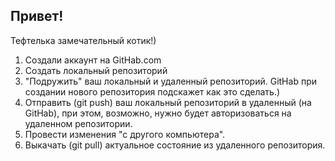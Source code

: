 ## Привет!

Тефтелька замечательный котик!)



1. Создали аккаунт на GitHab.com
2. Создать локальный репозиторий
3. "Подружить" ваш локальный и удаленный репозиторий. GitHab при создании нового репозитория подскажет как это сделать.)
4. Отправить (git push) ваш локальный репозиторий в удаленный (на GitHab), при этом, возможно, нужно будет авторизоваться на удаленном репозитории.
5. Провести изменения "с другого компьютера".
6. Выкачать (git pull) актуальное состояние из удаленного репозитория.